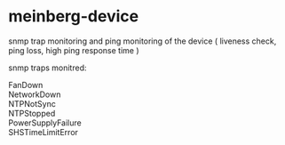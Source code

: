 # meinberg-device

snmp trap monitoring and ping monitoring of the device ( liveness check, ping loss, high ping response time )

snmp traps monitred:

FanDown \
NetworkDown \
NTPNotSync \
NTPStopped \
PowerSupplyFailure \
SHSTimeLimitError 



